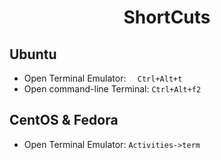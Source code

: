 <center><h1> ShortCuts</h1></center>

## Ubuntu
- Open Terminal Emulator:
``	
Ctrl+Alt+t
``
- Open command-line Terminal: 
``
Ctrl+Alt+f2
``
## CentOS & Fedora
- Open Terminal Emulator:
``
Activities->term
``
